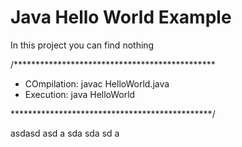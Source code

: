 # Java Hello World Example 

In this project you can find nothing


/**********************************************
* COmpilation: javac HelloWorld.java
* Execution: java HelloWorld

**********************************************/

asdasd
asd
a
sda
sda
sd
a
